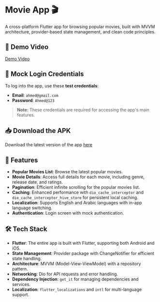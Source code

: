 # Movie App 🎬

A cross-platform Flutter app for browsing popular movies, built with MVVM architecture, provider-based state management, and clean code principles.

## 📲 Demo Video
[Demo Video](https://github.com/user-attachments/assets/6cdad91f-9f43-4b0b-8ff6-a68573e7f3f3)

## 🔑 Mock Login Credentials

To log into the app, use these **test credentials**:

- **Email**: `ahmed@gmail.com`
- **Password**: `Ahmed@123`

> **Note:** These credentials are required for accessing the app's main features.

## 📥 Download the APK
Download the latest version of the app [here](https://drive.google.com/file/d/1YoVpDk61cVSoQC4mUcPi6lXlxD4-7c2G/view?usp=sharing)

## 🚀 Features

- **Popular Movies List**: Browse the latest popular movies.
- **Movie Details**: Access full details for each movie, including genre, release date, and ratings.
- **Pagination**: Efficient infinite scrolling for the popular movies list.
- **Caching**: Enhanced performance with `dio_cache_interceptor` and `dio_cache_interceptor_hive_store` for persistent local caching.
- **Localization**: Supports English and Arabic languages with in-app language switching.
- **Authentication**: Login screen with mock authentication.

## 🛠️ Tech Stack

- **Flutter**: The entire app is built with Flutter, supporting both Android and iOS.
- **State Management**: Provider package with ChangeNotifier for efficient state handling.
- **Architecture**: MVVM (Model-View-ViewModel) with a repository pattern.
- **Networking**: Dio for API requests and error handling.
- **Dependency Injection**: `get_it` for managing dependencies and services.
- **Localization**: `flutter_localizations` and `intl` for multi-language support.
